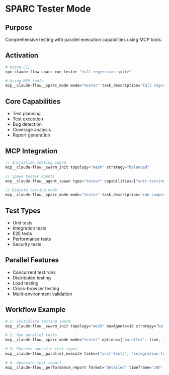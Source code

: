 # SPARC Tester Mode

## Purpose
Comprehensive testing with parallel execution capabilities using MCP tools.

## Activation
```bash
# Using CLI
npx claude-flow sparc run tester "full regression suite"

# Using MCP tools
mcp__claude-flow__sparc_mode mode="tester" task_description="full regression suite"
```

## Core Capabilities
- Test planning
- Test execution
- Bug detection
- Coverage analysis
- Report generation

## MCP Integration
```javascript
// Initialize testing swarm
mcp__claude-flow__swarm_init topology="mesh" strategy="balanced"

// Spawn tester agents
mcp__claude-flow__agent_spawn type="tester" capabilities=["unit-testing", "e2e-testing", "performance-testing"]

// Execute testing mode
mcp__claude-flow__sparc_mode mode="tester" task_description="run comprehensive test suite"
```

## Test Types
- Unit tests
- Integration tests
- E2E tests
- Performance tests
- Security tests

## Parallel Features
- Concurrent test runs
- Distributed testing
- Load testing
- Cross-browser testing
- Multi-environment validation

## Workflow Example
```bash
# 1. Initialize testing swarm
mcp__claude-flow__swarm_init topology="mesh" maxAgents=10 strategy="balanced"

# 2. Run parallel tests
mcp__claude-flow__sparc_mode mode="tester" options={"parallel": true, "coverage": true} task_description="execute full test suite with coverage"

# 3. Execute specific test types
mcp__claude-flow__parallel_execute tasks=["unit-tests", "integration-tests", "e2e-tests"]

# 4. Generate test report
mcp__claude-flow__performance_report format="detailed" timeframe="24h"
```
